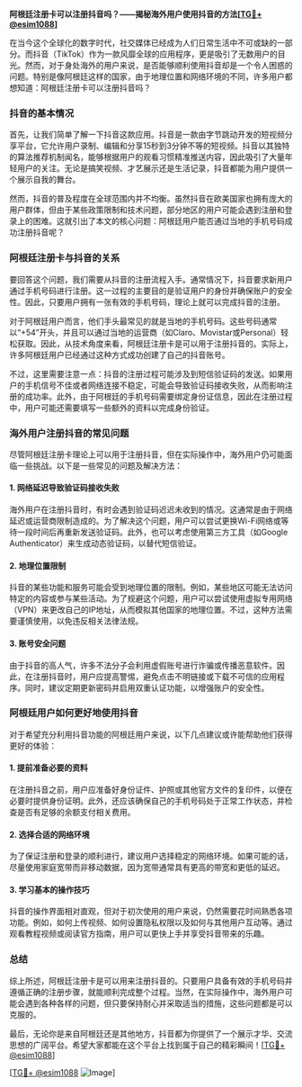 **阿根廷注册卡可以注册抖音吗？——揭秘海外用户使用抖音的方法[[TG💪+ @esim1088](https://t.me/s/esim1088)]**

在当今这个全球化的数字时代，社交媒体已经成为人们日常生活中不可或缺的一部分。而抖音（TikTok）作为一款风靡全球的应用程序，更是吸引了无数用户的目光。然而，对于身处海外的用户来说，是否能够顺利使用抖音却是一个令人困惑的问题。特别是像阿根廷这样的国家，由于地理位置和网络环境的不同，许多用户都想知道：阿根廷注册卡可以注册抖音吗？

### 抖音的基本情况

首先，让我们简单了解一下抖音这款应用。抖音是一款由字节跳动开发的短视频分享平台，它允许用户录制、编辑和分享15秒到3分钟不等的短视频。抖音以其独特的算法推荐机制闻名，能够根据用户的观看习惯精准推送内容，因此吸引了大量年轻用户的关注。无论是搞笑视频、才艺展示还是生活记录，抖音都能为用户提供一个展示自我的舞台。

然而，抖音的普及程度在全球范围内并不均衡。虽然抖音在欧美国家也拥有庞大的用户群体，但由于某些政策限制和技术问题，部分地区的用户可能会遇到注册和登录上的困难。这就引出了本文的核心问题：阿根廷用户能否通过当地的手机号码成功注册抖音呢？

### 阿根廷注册卡与抖音的关系

要回答这个问题，我们需要从抖音的注册流程入手。通常情况下，抖音要求新用户通过手机号码进行注册。这一过程的主要目的是验证用户的身份并确保账户的安全性。因此，只要用户拥有一张有效的手机号码，理论上就可以完成抖音的注册。

对于阿根廷用户而言，他们手头最常见的就是当地的手机号码。这些号码通常以“+54”开头，并且可以通过当地的运营商（如Claro、Movistar或Personal）轻松获取。因此，从技术角度来看，阿根廷注册卡是可以用于注册抖音的。实际上，许多阿根廷用户已经通过这种方式成功创建了自己的抖音账号。

不过，这里需要注意一点：抖音的注册过程可能涉及到短信验证码的发送。如果用户的手机信号不佳或者网络连接不稳定，可能会导致验证码接收失败，从而影响注册的成功率。此外，由于阿根廷的手机号码需要绑定身份证信息，因此在注册过程中，用户可能还需要填写一些额外的资料以完成身份验证。

### 海外用户注册抖音的常见问题

尽管阿根廷注册卡理论上可以用于注册抖音，但在实际操作中，海外用户仍可能面临一些挑战。以下是一些常见的问题及解决方法：

#### 1. 网络延迟导致验证码接收失败
海外用户在注册抖音时，有时会遇到验证码迟迟未收到的情况。这通常是由于网络延迟或运营商限制造成的。为了解决这个问题，用户可以尝试更换Wi-Fi网络或等待一段时间后再重新发送验证码。此外，也可以考虑使用第三方工具（如Google Authenticator）来生成动态验证码，以替代短信验证。

#### 2. 地理位置限制
抖音的某些功能和服务可能会受到地理位置的限制。例如，某些地区可能无法访问特定的内容或参与某些活动。为了规避这个问题，用户可以尝试使用虚拟专用网络（VPN）来更改自己的IP地址，从而模拟其他国家的地理位置。不过，这种方法需要谨慎使用，以免违反相关法律法规。

#### 3. 账号安全问题
由于抖音的高人气，许多不法分子会利用虚假账号进行诈骗或传播恶意软件。因此，在注册抖音时，用户应提高警惕，避免点击不明链接或下载不可信的应用程序。同时，建议定期更新密码并启用双重认证功能，以增强账户的安全性。

### 阿根廷用户如何更好地使用抖音

对于希望充分利用抖音功能的阿根廷用户来说，以下几点建议或许能帮助他们获得更好的体验：

#### 1. 提前准备必要的资料
在注册抖音之前，用户应准备好身份证件、护照或其他官方文件的复印件，以便在必要时提供身份证明。此外，还应该确保自己的手机号码处于正常工作状态，并检查是否有足够的余额支付相关费用。

#### 2. 选择合适的网络环境
为了保证注册和登录的顺利进行，建议用户选择稳定的网络环境。如果可能的话，尽量使用家庭宽带而非移动数据，因为宽带通常具有更高的带宽和更低的延迟。

#### 3. 学习基本的操作技巧
抖音的操作界面相对直观，但对于初次使用的用户来说，仍然需要花时间熟悉各项功能。例如，如何上传视频、如何设置隐私权限以及如何与其他用户互动等。通过观看教程视频或阅读官方指南，用户可以更快上手并享受抖音带来的乐趣。

### 总结

综上所述，阿根廷注册卡是可以用来注册抖音的。只要用户具备有效的手机号码并遵循正确的注册步骤，就能顺利完成整个过程。当然，在实际操作中，海外用户可能会遇到各种各样的问题，但只要保持耐心并采取适当的措施，这些问题都是可以克服的。

最后，无论你是来自阿根廷还是其他地方，抖音都为你提供了一个展示才华、交流思想的广阔平台。希望大家都能在这个平台上找到属于自己的精彩瞬间！[[TG💪+ @esim1088](https://t.me/s/esim1088)] 

[[TG💪+ @esim1088](https://t.me/s/esim1088) ![Image](https://i.postimg.cc/4NQfJmqS/Snipaste-2025-05-13-00-14-12.png)]